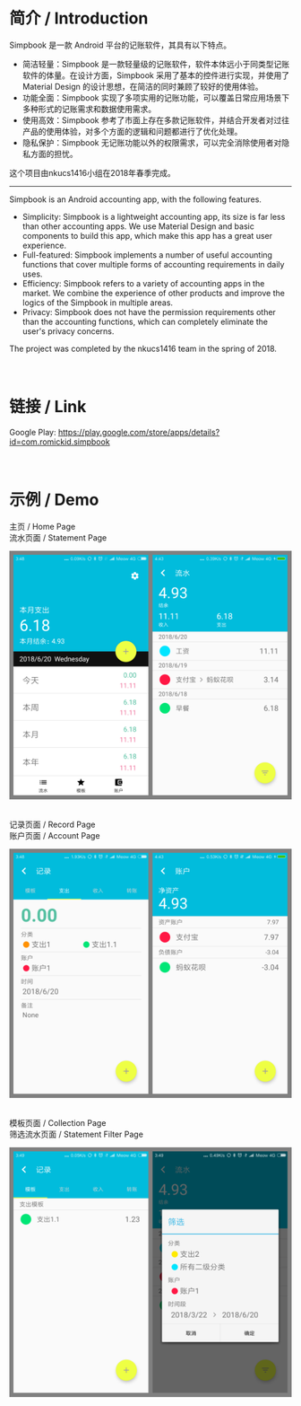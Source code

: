 # 简介 / Introduction
Simpbook 是一款 Android 平台的记账软件，其具有以下特点。<br>
* 简洁轻量：Simpbook 是一款轻量级的记账软件，软件本体远小于同类型记账软件的体量。在设计方面，Simpbook 采用了基本的控件进行实现，并使用了Material Design 的设计思想，在简洁的同时兼顾了较好的使用体验。<br>
* 功能全面：Simpbook 实现了多项实用的记账功能，可以覆盖日常应用场景下多种形式的记账需求和数据使用需求。<br>
* 使用高效：Simpbook 参考了市面上存在多款记账软件，并结合开发者对过往产品的使用体验，对多个方面的逻辑和问题都进行了优化处理。<br>
* 隐私保护：Simpbook 无记账功能以外的权限需求，可以完全消除使用者对隐私方面的担忧。<br>

这个项目由nkucs1416小组在2018年春季完成。
***
Simpbook is an Android accounting app, with the following features.<br>
* Simplicity: Simpbook is a lightweight accounting app, its size is far less than other accounting apps. We use Material Design and basic components to build this app, which make this app has a great user experience.<br>
* Full-featured: Simpbook implements a number of useful accounting functions that cover multiple forms of accounting requirements in daily uses.<br>
* Efficiency: Simpbook refers to a variety of accounting apps in the market. We combine the experience of other products and improve the logics of the Simpbook in multiple areas.<br>
* Privacy: Simpbook does not have the permission requirements other than the accounting functions, which can completely eliminate the user's privacy concerns.<br>

The project was completed by the nkucs1416 team in the spring of 2018.<br><br><br>


# 链接 / Link
Google Play: https://play.google.com/store/apps/details?id=com.romickid.simpbook <br><br><br>

# 示例 / Demo
主页 / Home Page <br> 流水页面 / Statement Page <br>

![主页 / Home Page & 流水页面 / Statement Page](./screenshots/1.png)


<br>记录页面 / Record Page <br> 账户页面 / Account Page <br>

![记录页面 / Record Page & 账户页面 / Account Page](./screenshots/2.png)


<br>模板页面 / Collection Page <br> 筛选流水页面 / Statement Filter Page <br>

![模板页面 / Collection Page & 筛选流水页面 / Statement Filter Page](./screenshots/3.png)
